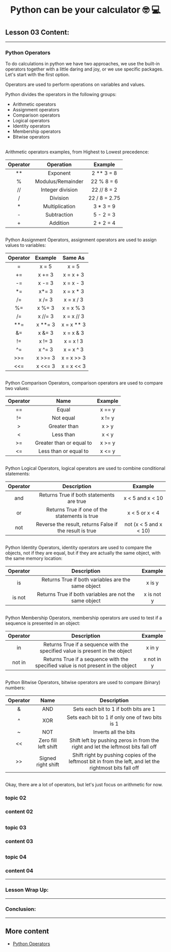 <div align="center">
  
# Python can be your calculator :nerd_face: :computer:	
  
</div>

## Lesson 03 Content:

---

### Python Operators

To do calculations in python we have two approaches, we use the built-in operators together with a little daring and joy, or we use specific packages.
Let's start with the first option.

Operators are used to perform operations on variables and values.

Python divides the operators in the following groups:

- Arithmetic operators
- Assignment operators
- Comparison operators
- Logical operators
- Identity operators
- Membership operators
- Bitwise operators

##

Arithmetic operators examples, from Highest to Lowest precedence:

| Operator | Operation | Example |
| :--: | :--: | :--: |
| ** | Exponent | 2 ** 3 = 8
| % |	Modulus/Remainder |	22 % 8 = 6
| // |	Integer division |	22 // 8 = 2
| / |	Division |	22 / 8 = 2.75
| * |	Multiplication |	3 * 3 = 9
| - |	Subtraction |	5 - 2 = 3
| + |	Addition |	2 + 2 = 4

##

Python Assignment Operators, assignment operators are used to assign values to variables:

| Operator | Example | Same As |
| :--: | :--: | :--: |
| =	| x = 5 | x = 5 |
| += |	x += 3 |	x = x + 3 |	
| -= |	x -= 3 |	x = x - 3	|
| *= |	x*= 3	 | x = x * 3 | 
| /= |	x /= 3 |	x = x / 3 |
| %= |	x %= 3 |	x = x % 3	|
| /= |	x //= 3	 | x = x // 3 |	
| **= |	x **= 3 |	x = x ** 3	|
| &= |	x &= 3 |	x = x & 3	 |
| != |	x != 3 |	x = x ! 3	|
| ^= |	x ^= 3 |	x = x ^ 3	|
| >>= |	x >>= 3 |	x = x >> 3	|
| <<= |	x <<= 3 |	x = x << 3|

##

Python Comparison Operators, comparison operators are used to compare two values:

| Operator |	Name |	Example |
| :--: | :--: | :--: |
|==	| Equal |	x == y |	
|!=|	Not equal |	x != y	|
|>|	Greater than |	x > y	|
|<|	Less than	| x < y	|
|>=|	Greater than or equal to|	x >= y	|
|<=|	Less than or equal to	| x <= y | 

##

Python Logical Operators, logical operators are used to combine conditional statements:

| Operator |	Description |	Example	|
| :--: | :--: | :--: |
| and |	Returns True if both statements are true |	x < 5 and  x < 10	
| or |	Returns True if one of the statements is true	| x < 5 or x < 4	
| not |	Reverse the result, returns False if the result is true |	not (x < 5 and x < 10)

##

Python Identity Operators, identity operators are used to compare the objects, not if they are equal, but if they are actually the same object, with the same memory location:

| Operator |	Description |	Example |
| :--: | :--: | :--: |
| is | 	Returns True if both variables are the same object |	x is y	
| is not |	Returns True if both variables are not the same object |	x is not y

##

Python Membership Operators, membership operators are used to test if a sequence is presented in an object:

| Operator |	Description |	Example |	
| :--: | :--: | :--: |
| in | 	Returns True if a sequence with the specified value is present in the object |	x in y	
| not in |	Returns True if a sequence with the specified value is not present in the object | x not in y	

##

Python Bitwise Operators, bitwise operators are used to compare (binary) numbers:

| Operator |	Name |	Description |
| :--: | :--: | :--: |
| & |	AND	| Sets each bit to 1 if both bits are 1 |
| ^ |	XOR |	Sets each bit to 1 if only one of two bits is 1 |
| ~ |	NOT |	Inverts all the bits |
| << |	Zero fill left shift |	Shift left by pushing zeros in from the right and let the leftmost bits fall off |
| >> |	Signed right shift |	Shift right by pushing copies of the leftmost bit in from the left, and let the rightmost bits fall off |

##

Okay, there are a lot of operators, but let's just focus on arithmetic for now.

### topic 02
### content 02

##

### topic 03
### content 03

##

### topic 04
### content 04


---

### Lesson Wrap Up:

---

### Conclusion:

---

## More content

- [Python Operators](https://www.w3schools.com/python/python_operators.asp)
